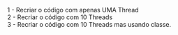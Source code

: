 1 - Recriar o código com apenas UMA Thread \
2 - Recriar o código com 10 Threads \
3 - Recriar o código com 10 Threads mas usando classe.
